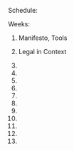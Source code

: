 Schedule:

Weeks:

1. Manifesto, Tools

2. Legal in Context

3. 

4.

5.

6.

7.

8.

9.

10.

11.

12.

13.
